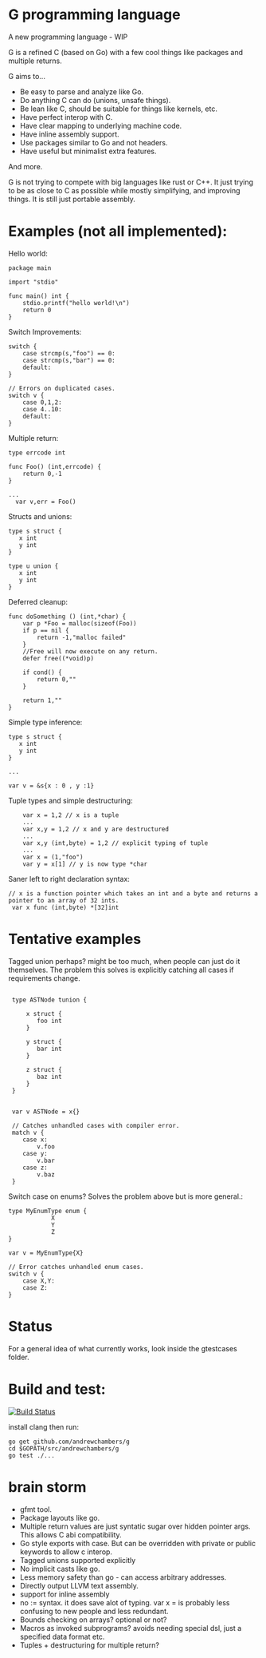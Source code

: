 # G programming language

A new programming language - WIP

G is a refined C (based on Go) with a few cool things like packages and multiple returns.

G aims to...

* Be easy to parse and analyze like Go.
* Do anything C can do (unions, unsafe things).
* Be lean like C, should be suitable for things like kernels, etc.
* Have perfect interop with C.
* Have clear mapping to underlying machine code.
* Have inline assembly support.
* Use packages similar to Go and not headers.
* Have useful but minimalist extra features.

And more.

G is not trying to compete with big languages like rust or C++. It just trying to be as close to C as possible while mostly simplifying, and improving things. It is still just portable assembly.

# Examples (not all implemented):


Hello world:
```
package main

import "stdio"

func main() int {
    stdio.printf("hello world!\n")
    return 0
}
```

Switch Improvements:

```
switch {
    case strcmp(s,"foo") == 0:
    case strcmp(s,"bar") == 0:
    default:
}

// Errors on duplicated cases.
switch v {
    case 0,1,2:
    case 4..10:
    default:
}

```

Multiple return:

```
type errcode int

func Foo() (int,errcode) {
    return 0,-1
}

...
  var v,err = Foo()
```
Structs and unions:
```
type s struct {
   x int
   y int
}

type u union {
   x int
   y int
}
```

Deferred cleanup:
```
func doSomething () (int,*char) {
    var p *Foo = malloc(sizeof(Foo))
    if p == nil {
        return -1,"malloc failed"
    }
    //Free will now execute on any return.
    defer free((*void)p)
    
    if cond() {
        return 0,""
    }
    
    return 1,""
}
```

Simple type inference:

```
type s struct {
   x int
   y int
}

...

var v = &s{x : 0 , y :1}

```
Tuple types and simple destructuring:
```
    var x = 1,2 // x is a tuple
    ...
    var x,y = 1,2 // x and y are destructured
    ...
    var x,y (int,byte) = 1,2 // explicit typing of tuple
    ...
    var x = (1,"foo")
    var y = x[1] // y is now type *char
```

Saner left to right declaration syntax:
```
// x is a function pointer which takes an int and a byte and returns a pointer to an array of 32 ints.
 var x func (int,byte) *[32]int
```

# Tentative examples
Tagged union perhaps? might be too much, when people can just do it themselves.
The problem this solves is explicitly catching all cases if requirements change.
```
 
 type ASTNode tunion {
     
     x struct {
        foo int
     }
     
     y struct {
        bar int
     }
     
     z struct {
        baz int
     }
 }
 
 
 var v ASTNode = x{}
 
 // Catches unhandled cases with compiler error.
 match v {
    case x:
        v.foo
    case y:
        v.bar
    case z:
        v.baz
 }

```

Switch case on enums? Solves the problem above but is more general.:

```
type MyEnumType enum {
            X
            Y
            Z
}

var v = MyEnumType{X}

// Error catches unhandled enum cases.
switch v {
    case X,Y:
    case Z:
}

```

# Status

For a general idea of what currently works, look inside the gtestcases folder.

# Build and test:
[![Build Status](https://travis-ci.org/andrewchambers/g.svg?branch=master)](https://travis-ci.org/andrewchambers/g)

install clang then run:

```
go get github.com/andrewchambers/g
cd $GOPATH/src/andrewchambers/g
go test ./...
```

# brain storm

* gfmt tool.
* Package layouts like go.
* Multiple return values are just syntatic sugar over hidden pointer args. This allows C abi compatibility.
* Go style exports with case. But can be overridden with private or public keywords to allow c interop.
* Tagged unions supported explicitly
* No implicit casts like go.
* Less memory safety than go - can access arbitrary addresses.
* Directly output LLVM text assembly.
* support for inline assembly
* no := syntax. it does save alot of typing. var x = is probably less confusing to new people and less redundant.
* Bounds checking on arrays? optional or not?
* Macros as invoked subprograms? avoids needing special dsl, just a specified data format etc.
* Tuples + destructuring for multiple return?

